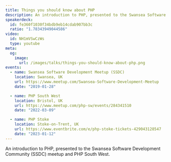 ```yaml
---
title: Things you should know about PHP
description: An introduction to PHP, presented to the Swansea Software Development Community (SSDC) meetup and PHPSW.
speakerdeck:
  id: fe360f1030f34bdb9eb14cdab907bb3c
  ratio: "1.78343949044586"
video:
  id: NH1mVSwCzWs
  type: youtube
meta:
  og:
    image:
      url: /images/talks/things-you-should-know-about-php.png
events:
  - name: Swansea Software Development Meetup (SSDC)
    location: Swansea, UK
    url: https://www.meetup.com/Swansea-Software-Development-Meetup
    date: "2019-01-28"

  - name: PHP South West
    location: Bristol, UK
    url: https://www.meetup.com/php-sw/events/284341510
    date: "2022-03-09"

  - name: PHP Stoke
    location: Stoke-on-Trent, UK
    url: https://www.eventbrite.com/e/php-stoke-tickets-429043128547
    date: "2023-01-12"
---
```


An introduction to PHP, presented to the Swansea Software Development Community (SSDC) meetup and PHP South West.
